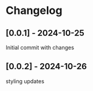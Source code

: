 # Changelog

## [0.0.1] - 2024-10-25

Initial commit with changes

## [0.0.2] - 2024-10-26

styling updates

